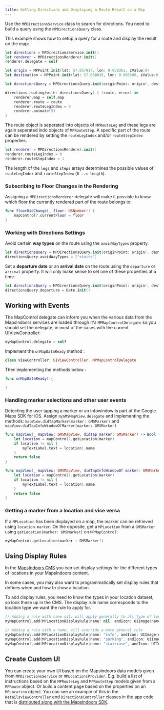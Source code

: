 ```yaml
---
title: Getting Directions and Displaying a Route Result on a Map
---
```


Use the `MPDirectionsService` class to search for directions. You need to build a query using the `MPDirectionsQuery` class.

This example shows how to setup a query for a route and display the result on the map:

```swift
let directions = MPDirectionsService.init()
let renderer = MPDirectionsRenderer.init()
renderer.delegate = self

let origin = MPPoint.init(lat: 57.057917, lon: 9.950361, zValue:0)
let destination = MPPoint.init(lat: 57.058038, lon: 9.950509, zValue:0)

let directionsQuery = MPDirectionsQuery.init(originPoint: origin!, destination: destination!)

directions.routing(with: directionsQuery) { (route, error) in
    renderer.map = self.map
    renderer.route = route
    renderer.routeLegIndex = 0
    renderer.animate(5)
}
```

The route object is seperated into objects of `MPRouteLeg` and these legs are again seperated indo objects of `MPRouteStep`. A specific part of the route can be rendered by setting the `routeLegIndex` and/or `routeStepIndex` properties.

```swift
let renderer = MPDirectionsRenderer.init()
renderer.routeLegIndex = 0
renderer.routeStepIndex = 1
```

The length of the `legs` and `steps` arrays determines the possible values of `routeLegIndex` and `routeStepIndex` (`0 ..< length`).

### Subscribing to Floor Changes in the Rendering

Assigning a `MPDirectionsRenderer` delegate will make it possible to know which floor the currently rendered part of the route belongs to:

```swift
func floorDidChange(_ floor: NSNumber!) {
    mapControl?.currentFloor = floor
}
```

### Working with Directions Settings

Avoid certain **way types** on the route using the `avoidWayTypes` property.

```swift
let directionsQuery = MPDirectionsQuery.init(originPoint: origin!, destination: destination!)
directionsQuery.avoidWayTypes = ["stairs"]
```

Set a **departure date** or an **arrival date** on the route using the `departure` or `arrival` property. It will only make sense to set one of these properties at a time.

```swift
let directionsQuery = MPDirectionsQuery.init(originPoint: origin!, destination: destination!)
directionsQuery.departure = Date.init()
```

## Working with Events

The MapControl delegate can inform you when the various data from the MapsIndoors services are loaded through it's `MPMapControlDelegate` so you should set the delegate, in most of the cases with the current UIViewController:

```swift
myMapControl.delegate = self
```

Implement the `onMapDataReady` method :

```swift
class ViewController: UIViewController, MPMapControlDelegate
```

Then implementing the methods below :

```swift
func onMapDataReady(){

}
```

### Handling marker selections and other user events

Detecting the user tapping a marker or an infowindow is part of the Google Maps SDK for iOS. Assign `myGMSMapView.delegate` and implementing the methods: `mapView.didTapMarker(marker: GMSMarker)` and `mapView.didTapInfoWindowOfMarker(marker: GMSMarker)`

```swift
func mapView(_ mapView: GMSMapView, didTap marker: GMSMarker) -> Bool {
    let location = mapControl?.getLocation(marker)
    if location != nil {
        myTextLabel.text = location!.name
    }
    return false
}

func mapView(_ mapView: GMSMapView, didTapInfoWindowOf marker: GMSMarker) -> Bool {
    let location = mapControl?.getLocation(marker)
    if location != nil {
        myTextLabel.text = location!.name
    }
    return false
}
```

### Getting a marker from a location and vice versa

If a `MPLocation` has been displayed on a map, the marker can be retrieved using `location.marker`. On the opposite, get a `MPLocation` from a `GMSMarker` using `getLocation(marker: GMSMarker)` on `MPMapControl`:

```swift
myMapControl.getLocation(marker : GMSMarker!)
```

## Using Display Rules

In the [MapsIndoors CMS](https://cms.mapsindoors.com/types) you can set display settings for the different types of locations in your MapsIndoors content.

In some cases, you may also want to programmatically set display rules that defines when and how to show a location.

To add display rules, you need to know the types in your location dataset, so look these up in the CMS. The display rule name corresponds to the location type we want the rule to apply for.

```swift
// Adding a rule with name nil, will apply generally to all type of locations
myMapControl.add(MPLocationDisplayRule(name: nil, andIcon: UIImage(named : "info"), andZoomLevelOn: 17))

// Adding a rule with a name, will override a more general rule
myMapControl.add(MPLocationDisplayRule(name: "info", andIcon: UIImage(named : "info"), andZoomLevelOn: 17))
myMapControl.add(MPLocationDisplayRule(name: "parking", andIcon: UIImage(named : "parking"), andZoomLevelOn: 17))
myMapControl.add(MPLocationDisplayRule(name: "staircase", andIcon: UIImage(named : "staircase"), andZoomLevelOn: 18))
```

## Create Custom UI

You can create your own UI based on the MapsIndoors data models given from `MPDirectionsService` or `MPLocationsProvider`. E.g. build a list of instructions based on the `MPRouteLeg` and `MPRouteStep` models given from a `MPRoute` object. Or build a content page based on the properties on an `MPLocation` object. You can see an example of this in the `DetailsViewController` and `DirectionsController` classes in the app code that is [distributed along with the MapsIndoors SDK](https://github.com/MapsIndoors/MapsIndoorsIOS/tree/master/Example).
